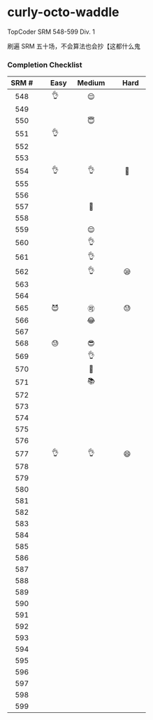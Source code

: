curly-octo-waddle
=================
TopCoder SRM 548-599 Div. 1

刷遍 SRM 五十场，不会算法也会抄【这都什么鬼

### Completion Checklist
| SRM # |      　Easy　      |       Medium       |      　Hard　      |
| :---: | :----------------: | :----------------: | :----------------: |
|  548  | :ok_hand:          | :relieved:         |                    |
|  549  |                    |                    |                    |
|  550  |                    | :innocent:         |                    |
|  551  | :ok_hand:          |                    |                    |
|  552  |                    |                    |                    |
|  553  |                    |                    |                    |
|  554  | :ok_hand:          | :ok_hand:          | :poop:             |
|  555  |                    |                    |                    |
|  556  |                    |                    |                    |
|  557  |                    | :revolving_hearts: |                    |
|  558  |                    |                    |                    |
|  559  |                    | :relieved:         |                    |
|  560  |                    | :ok_hand:          |                    |
|  561  |                    | :ok_hand:          |                    |
|  562  |                    | :ok_hand:          | :sleepy:           |
|  563  |                    |                    |                    |
|  564  |                    |                    |                    |
|  565  | :smiling_imp:      | :accept:           | :sweat:            |
|  566  |                    | :joy:              |                    |
|  567  |                    |                    |                    |
|  568  | :sweat:            | :sunglasses:       |                    |
|  569  |                    | :ok_hand:          |                    |
|  570  |                    | :poop:             |                    |
|  571  |                    | :books:            |                    |
|  572  |                    |                    |                    |
|  573  |                    |                    |                    |
|  574  |                    |                    |                    |
|  575  |                    |                    |                    |
|  576  |                    |                    |                    |
|  577  | :ok_hand:          | :ok_hand:          | :smile:            |
|  578  |                    |                    |                    |
|  579  |                    |                    |                    |
|  580  |                    |                    |                    |
|  581  |                    |                    |                    |
|  582  |                    |                    |                    |
|  583  |                    |                    |                    |
|  584  |                    |                    |                    |
|  585  |                    |                    |                    |
|  586  |                    |                    |                    |
|  587  |                    |                    |                    |
|  588  |                    |                    |                    |
|  589  |                    |                    |                    |
|  590  |                    |                    |                    |
|  591  |                    |                    |                    |
|  592  |                    |                    |                    |
|  593  |                    |                    |                    |
|  594  |                    |                    |                    |
|  595  |                    |                    |                    |
|  596  |                    |                    |                    |
|  597  |                    |                    |                    |
|  598  |                    |                    |                    |
|  599  |                    |                    |                    |

